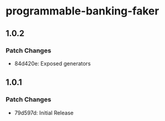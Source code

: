 # programmable-banking-faker

## 1.0.2

### Patch Changes

- 84d420e: Exposed generators

## 1.0.1

### Patch Changes

- 79d597d: Initial Release
